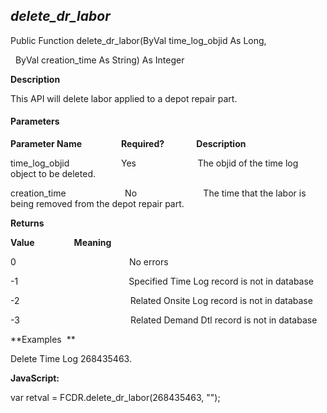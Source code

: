 _delete_dr_labor_
-------------------

Public Function delete_dr_labor(ByVal time_log_objid As Long,

  ByVal creation_time As String) As Integer

**Description**

This API will delete labor applied to a depot repair part.

#### Parameters
**Parameter Name**                **Required?**             **Description**

time_log_objid                     Yes                         The objid of the time log object to be deleted.

creation_time                        No                           The time that the labor is being removed from the depot repair part.

**Returns**

**Value**                **Meaning**

0                                              No errors

-1                                             Specified Time Log record is not in database

-2                                             Related Onsite Log record is not in database

-3                                             Related Demand Dtl record is not in database

**Examples  **

 Delete Time Log 268435463.

**JavaScript:**

var retval = FCDR.delete_dr_labor(268435463, "");